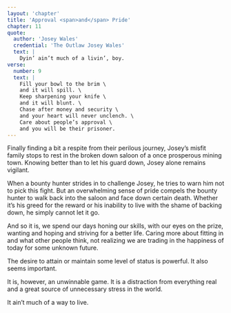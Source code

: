 ```yaml
---
layout: 'chapter'
title: 'Approval <span>and</span> Pride'
chapter: 11
quote:
  author: 'Josey Wales'
  credential: 'The Outlaw Josey Wales'
  text: |
    Dyin’ ain’t much of a livin’, boy.
verse:
  number: 9
  text: |
    Fill your bowl to the brim \
    and it will spill. \
    Keep sharpening your knife \
    and it will blunt. \
    Chase after money and security \
    and your heart will never unclench. \
    Care about people’s approval \
    and you will be their prisoner.
---
```


Finally finding a bit a respite from their perilous journey,
Josey’s misfit family stops to rest in the broken down saloon
of a once prosperous mining town.
Knowing better than to let his guard down, Josey alone remains vigilant.

When a bounty hunter strides in to challenge Josey,
he tries to warn him not to pick this fight.
But an overwhelming sense of pride compels the bounty hunter to walk back
into the saloon and face down certain death.
Whether it’s his greed for the reward or his inability to live with the
shame of backing down, he simply cannot let it go.

And so it is, we spend our days honing our skills, with our eyes on the prize,
wanting and hoping and striving for a better life.
Caring more about fitting in and what other people think,
not realizing we are trading in the happiness of today for some unknown future.

The desire to attain or maintain some level of status is powerful.
It also seems important.

It is, however, an unwinnable game.
It is a distraction from everything real and a great source of
unnecessary stress in the world.

It ain’t much of a way to live.
